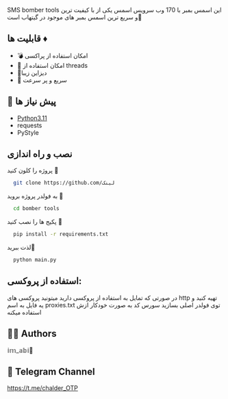 SMS bomber tools
این اسمس بمبر با 170 وب سرویس اسمس یکی از با کیفیت ترین و سریع ترین اسمس بمبر های موجود در گیتهاب است💊
## قابلیت ها ♦

-  💣 امکان استفاده از پراکسی
-  💊 امکان استفاده از threads 
-  🍇دیزاین زیبا 
-  🔪 سریع و پر سرعت 

## 📃 پیش نیاز ها
- [Python3.11](https://www.python.org/downloads/)
- requests
- PyStyle
## نصب و راه اندازی

پروژه را کلون کنید 🔗

```bash
  git clone https://github.com/لینک
```

به فولدر پروژه بروید 📂

```bash
  cd bomber tools
```

پکیج ها را نصب کنید 🔻

```bash
  pip install -r requirements.txt
```

لذت ببرید🍫

```bash
  python main.py
```
 
## استفاده از پروکسی: 
در صورتی که تمایل به استفاده از پروکسی دارید میتونید پروکسی های http تهیه کنید و یه فایل به اسم proxies.txt توی فولدر اصلی بسازید
سورس کد به صورت خودکار ازش استفاده میکنه

## 👨‍🏭 Authors

𝕚𝕞_𝕒𝕓𝕚🍫

## 🔗 Telegram Channel

https://t.me/chalder_OTP
